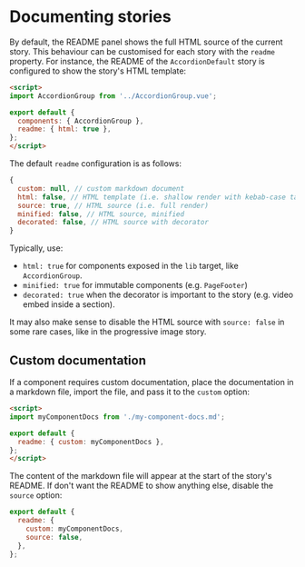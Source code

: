 # Documenting stories

By default, the README panel shows the full HTML source of the current story. This behaviour can be customised for each story with the `readme` property. For instance, the README of the `AccordionDefault` story is configured to show the story's HTML template:

```html
<script>
import AccordionGroup from '../AccordionGroup.vue';

export default {
  components: { AccordionGroup },
  readme: { html: true },
};
</script>
```

The default `readme` configuration is as follows:

```js
{
  custom: null, // custom markdown document
  html: false, // HTML template (i.e. shallow render with kebab-case tags and props)
  source: true, // HTML source (i.e. full render)
  minified: false, // HTML source, minified
  decorated: false, // HTML source with decorator
}
```

Typically, use:

- `html: true` for components exposed in the `lib` target, like `AccordionGroup`.
- `minified: true` for immutable components (e.g. `PageFooter`)
- `decorated: true` when the decorator is important to the story (e.g. video embed inside a section).

It may also make sense to disable the HTML source with `source: false` in some rare cases, like in the progressive image story.

## Custom documentation

If a component requires custom documentation, place the documentation in a markdown file, import the file, and pass it to the `custom` option:

```html
<script>
import myComponentDocs from './my-component-docs.md';

export default {
  readme: { custom: myComponentDocs },
};
</script>
```

The content of the markdown file will appear at the start of the story's README. If don't want the README to show anything else, disable the `source` option:

```js
export default {
  readme: {
    custom: myComponentDocs,
    source: false,
  },
};
